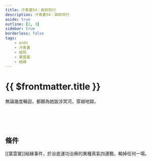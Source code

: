 ```yaml
---
title: 汗青書54：與妳同行
description: 汗青書54：與妳同行
aside: true
outline: [2, 3]
sidebar: true
borderless: false
tags:
    - ends
    - 汗青書
    - 結局
    - 葉雲裳
    - 結緣
---
```


# {{ $frontmatter.title }}

<EndBackground no=54 title="與妳同行">
無論幾度輪迴，都願為她跋涉冥河，穿越地獄。<br>
<br>
<br>
<br>
<br>
<!-- 此處因排版, 放入部分空行, 無理由請勿移除 -->
</EndBackground>

## 條件
[[葉雲裳]]結緣事件，於谷底運功治療的異種真氣四連戰，輸掉任何一場。